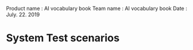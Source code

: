 Product name : AI vocabulary book
Team name    : AI vocabulary book
Date         : July. 22. 2019 

# System Test scenarios
